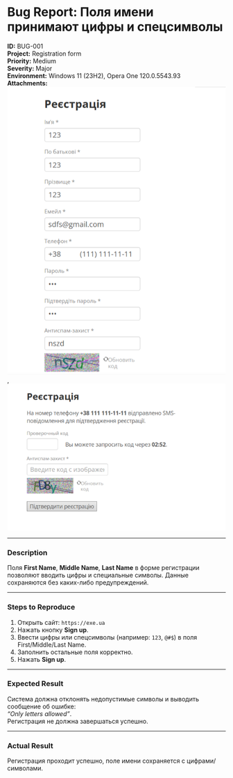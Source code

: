 # Bug Report: Поля имени принимают цифры и спецсимволы

**ID:** BUG-001  
**Project:** Registration form  
**Priority:** Medium  
**Severity:** Major  
**Environment:** Windows 11 (23H2), Opera One 120.0.5543.93  
**Attachments:** ![Скриншот 1](screenshots/bug1.png), ![Скриншот 2](screenshots/bug1.1.png)

---

### Description
Поля **First Name**, **Middle Name**, **Last Name** в форме регистрации позволяют вводить цифры и специальные символы. Данные сохраняются без каких-либо предупреждений.

---

### Steps to Reproduce
1. Открыть сайт: `https://exe.ua`
2. Нажать кнопку **Sign up**.
3. Ввести цифры или спецсимволы (например: `123`, `@#$`) в поля First/Middle/Last Name.
4. Заполнить остальные поля корректно.
5. Нажать **Sign up**.

---

### Expected Result
Система должна отклонять недопустимые символы и выводить сообщение об ошибке:  
*“Only letters allowed”*.  
Регистрация не должна завершаться успешно.

---

### Actual Result
Регистрация проходит успешно, поле имени сохраняется с цифрами/символами.